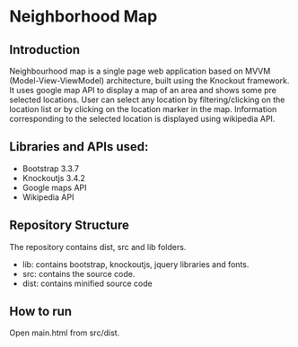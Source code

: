 # Neighborhood Map

## Introduction

Neighbourhood map is a single page web application based on MVVM (Model-View-ViewModel) architecture, built using the Knockout framework. It uses google map API to display a map of an area and shows some pre selected locations. User can select any location by filtering/clicking on the location list or by clicking on the location marker in the map. Information corresponding to the selected location is displayed using wikipedia API.

## Libraries and APIs used:
- Bootstrap 3.3.7
- Knockoutjs 3.4.2
- Google maps API
- Wikipedia API

## Repository Structure
The repository contains dist, src and lib folders. 
- lib: contains bootstrap, knockoutjs, jquery libraries and fonts.
- src: contains the source code. 
- dist: contains minified source code
    
## How to run
Open main.html from src/dist.

